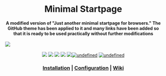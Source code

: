 <div align="center">
<h1>Minimal Startpage</h1>
<h4>A modified version of "Just another minimal startpage for browsers." The GitHub theme has been applied to it and many links have been added so that it is ready to be used practically without further modifications</h4>
</div>

<img src=".github/current_startpage.gif">

<div align="center">
<br>
<img src="https://img.shields.io/badge/Maintained%3F-Yes-blueviolet?style=for-the-badge">
<a href="LICENSE.md"><img src="https://img.shields.io/badge/License-MIT-pink.svg?style=for-the-badge"></a> <a href="http://makeapullrequest.com"><img src="https://img.shields.io/badge/PRs-welcome-lightblue.svg?style=for-the-badge"></a> <img src="https://img.shields.io/badge/supports-chrome-lightgreen.svg?style=for-the-badge"> <img src="https://img.shields.io/badge/supports-firefox-orange.svg?style=for-the-badge"><a href="https://www.paypal.me/deepjyoti30" target="_blank"><img alt="undefined" src="https://img.shields.io/badge/paypal-deepjyoti30-blue?style=for-the-badge&logo=paypal"></a>
<a href="https://ko-fi.com/deepjyoti30" target="_blank"><img alt="undefined" src="https://img.shields.io/badge/KoFi-deepjyoti30-red?style=for-the-badge&logo=ko-fi"></a> 


<br>
<h3>
<a href="https://github.com/deepjyoti30/startpage/wiki/Installation">Installation</a> | <a href="https://github.com/deepjyoti30/startpage/wiki/Configuration">Configuration</a> | <a href="https://github.com/deepjyoti30/startpage/wiki">Wiki</a>
</h3>
</div>
